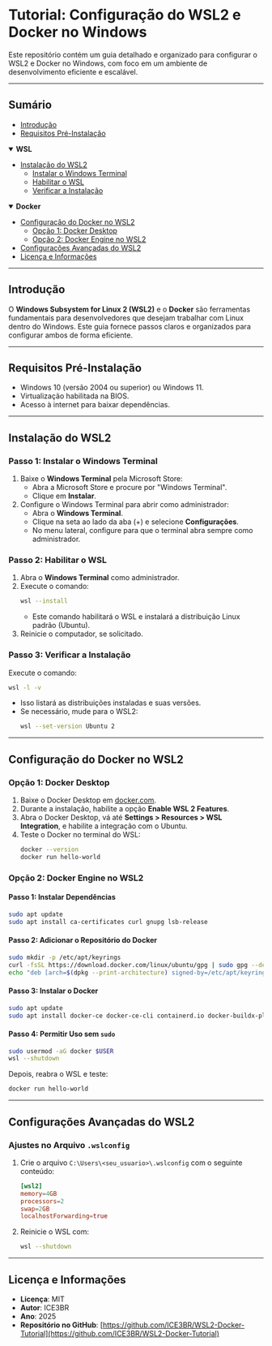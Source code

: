 # Tutorial: Configuração do WSL2 e Docker no Windows

Este repositório contém um guia detalhado e organizado para configurar o WSL2 e Docker no Windows, com foco em um ambiente de desenvolvimento eficiente e escalável.

---

## Sumário

  - [Introdução](#introdução)
  - [Requisitos Pré-Instalação](#requisitos-pré-instalação)

<details open>
<summary>
    <strong>WSL</strong>
</summary>

  - [Instalação do WSL2](#instalação-do-wsl2)
    - [Instalar o Windows Terminal](#passo-1-instalar-o-windows-terminal)
    - [Habilitar o WSL](#passo-2-habilitar-o-wsl)
    - [Verificar a Instalação](#passo-3-verificar-a-instalação)
</details>

<details open>
<summary>
    <strong>Docker</strong>
</summary>

- [Configuração do Docker no WSL2](#configuração-do-docker-no-wsl2)
    - [Opção 1: Docker Desktop](#opção-1-docker-desktop)
    - [Opção 2: Docker Engine no WSL2](#opção-2-docker-engine-no-wsl2)
- [Configurações Avançadas do WSL2](#configurações-avançadas-do-wsl2)
- [Licença e Informações](#licença-e-informações)

</details>

---

## **Introdução**

O **Windows Subsystem for Linux 2 (WSL2)** e o **Docker** são ferramentas fundamentais para desenvolvedores que desejam trabalhar com Linux dentro do Windows. Este guia fornece passos claros e organizados para configurar ambos de forma eficiente.

---

## **Requisitos Pré-Instalação**

- Windows 10 (versão 2004 ou superior) ou Windows 11.
- Virtualização habilitada na BIOS.
- Acesso à internet para baixar dependências.

---

## **Instalação do WSL2**

### **Passo 1: Instalar o Windows Terminal**
1. Baixe o **Windows Terminal** pela Microsoft Store:
   - Abra a Microsoft Store e procure por "Windows Terminal".
   - Clique em **Instalar**.
2. Configure o Windows Terminal para abrir como administrador:
   - Abra o **Windows Terminal**.
   - Clique na seta ao lado da aba (+) e selecione **Configurações**.
   - No menu lateral, configure para que o terminal abra sempre como administrador.

### **Passo 2: Habilitar o WSL**
1. Abra o **Windows Terminal** como administrador.
2. Execute o comando:
   ```bash
   wsl --install
   ```
   - Este comando habilitará o WSL e instalará a distribuição Linux padrão (Ubuntu).
3. Reinicie o computador, se solicitado.

### **Passo 3: Verificar a Instalação**
Execute o comando:
```bash
wsl -l -v
```
- Isso listará as distribuições instaladas e suas versões.
- Se necessário, mude para o WSL2:
  ```bash
  wsl --set-version Ubuntu 2
  ```

---

## **Configuração do Docker no WSL2**

### **Opção 1: Docker Desktop**

1. Baixe o Docker Desktop em [docker.com](https://www.docker.com/products/docker-desktop/).
2. Durante a instalação, habilite a opção **Enable WSL 2 Features**.
3. Abra o Docker Desktop, vá até **Settings > Resources > WSL Integration**, e habilite a integração com o Ubuntu.
4. Teste o Docker no terminal do WSL:
   ```bash
   docker --version
   docker run hello-world
   ```

### **Opção 2: Docker Engine no WSL2**

#### **Passo 1: Instalar Dependências**
```bash
sudo apt update
sudo apt install ca-certificates curl gnupg lsb-release
```

#### **Passo 2: Adicionar o Repositório do Docker**
```bash
sudo mkdir -p /etc/apt/keyrings
curl -fsSL https://download.docker.com/linux/ubuntu/gpg | sudo gpg --dearmor -o /etc/apt/keyrings/docker.gpg
echo "deb [arch=$(dpkg --print-architecture) signed-by=/etc/apt/keyrings/docker.gpg] https://download.docker.com/linux/ubuntu $(lsb_release -cs) stable" | sudo tee /etc/apt/sources.list.d/docker.list > /dev/null
```

#### **Passo 3: Instalar o Docker**
```bash
sudo apt update
sudo apt install docker-ce docker-ce-cli containerd.io docker-buildx-plugin docker-compose-plugin
```

#### **Passo 4: Permitir Uso sem `sudo`**
```bash
sudo usermod -aG docker $USER
wsl --shutdown
```
Depois, reabra o WSL e teste:
```bash
docker run hello-world
```

---

## **Configurações Avançadas do WSL2**

### **Ajustes no Arquivo `.wslconfig`**
1. Crie o arquivo `C:\Users\<seu_usuario>\.wslconfig` com o seguinte conteúdo:
   ```conf
   [wsl2]
   memory=4GB
   processors=2
   swap=2GB
   localhostForwarding=true
   ```
2. Reinicie o WSL com:
   ```bash
   wsl --shutdown
   ```

---

## **Licença e Informações**

- **Licença**: MIT
- **Autor**: ICE3BR
- **Ano**: 2025
- **Repositório no GitHub**: [https://github.com/ICE3BR/WSL2-Docker-Tutorial](https://github.com/ICE3BR/WSL2-Docker-Tutorial)

